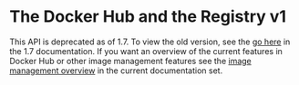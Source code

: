 <!--[metadata]>
+++
title = "The Docker Hub and the Registry v1"
description = "Documentation for docker Registry and Registry API"
keywords = ["docker, registry, api,  hub"]
[menu.main]
parent="smn_hub_ref"
+++
<![end-metadata]-->

# The Docker Hub and the Registry v1

This API is deprecated as of 1.7. To view the old version, see the [go
here](hub_registry_spec.md) in
the 1.7 documentation. If you want an overview of the current features in
Docker Hub or other image management features see the [image management
overview](../../userguide/image_management.md) in the current documentation set.
